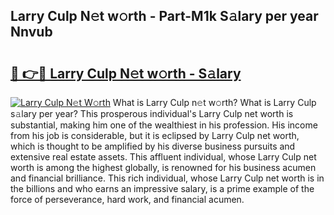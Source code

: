 ## Larry Culp N𝚎t w𝚘rth - Part-M1k S𝚊lary per year Nnvub

# <h2><a href="http://gc4kmjy.nevu.top/?p=Larry+Culp">🔗 👉🔴 Larry Culp N𝚎t w𝚘rth - S𝚊lary</a></h2>

[![Larry Culp N𝚎t W𝚘rth](https://i.imgur.com/Oavwk0R.jpeg)](http://gc4kmjy.nevu.top/?p=Larry+Culp)
What is Larry Culp n𝚎t w𝚘rth? What is Larry Culp s𝚊lary per year?
This prosperous individual's Larry Culp net worth is substantial, making him one of the wealthiest in his profession. His income from his job is considerable, but it is eclipsed by Larry Culp net worth, which is thought to be amplified by his diverse business pursuits and extensive real estate assets. This affluent individual, whose Larry Culp net worth is among the highest globally, is renowned for his business acumen and financial brilliance. This rich individual, whose Larry Culp net worth is in the billions and who earns an impressive salary, is a prime example of the force of perseverance, hard work, and financial acumen.
